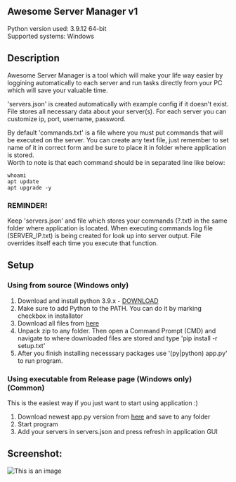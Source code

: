 ## Awesome Server Manager v1
Python version used: 3.9.12 64-bit  
Supported systems: Windows

## Description
Awesome Server Manager is a tool which will make your life way easier by loggining automatically to each server and run tasks directly from your PC which will save your valuable time.  
  
'servers.json' is created automatically with example config if it doesn't exist. File stores all necessary data about your server(s). For each server you can customize ip, port, username, password.

By default 'commands.txt' is a file where you must put commands that will be executed on the server. You can create any text file, just remember to set name of it in correct form and be sure to place it in folder where application is stored.  
Worth to note is that each command should be in separated line like below:
```
whoami
apt update
apt upgrade -y
```
### REMINDER!
Keep 'servers.json' and file which stores your commands (?.txt) in the same folder where application is located.
When executing commands log file (SERVER_IP.txt) is being created for look up into server output. File overrides itself each time you execute that function.

## Setup
### Using from source (Windows only)
1. Download and install python 3.9.x - [DOWNLOAD](https://www.python.org/downloads/release/python-3912/)
2. Make sure to add Python to the PATH. You can do it by marking checkbox in installator
3. Download all files from [here](https://github.com/OpsecGuy/Awesome-Server-Manager/archive/refs/heads/main.zip)
4. Unpack zip to any folder. Then open a Command Prompt (CMD) and navigate to where downloaded files are stored and type 'pip install -r setup.txt'
5. After you finish installing necesssary packages use '(py|python) app.py' to run program.
### Using executable from Release page (Windows only) (Common)
This is the easiest way if you just want to start using application :)
1. Download newest app.py version from [here](https://github.com/OpsecGuy/Awesome-Server-Manager/releases) and save to any folder
2. Start program
3. Add your servers in servers.json and press refresh in application GUI

## Screenshot:
![This is an image](https://i.imgur.com/KI5rNcs.png)
